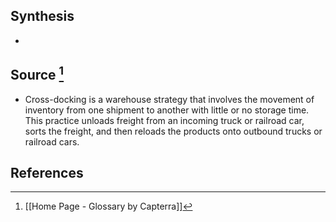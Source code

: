 ## Synthesis
- 
## Source [^1]
- Cross-docking is a warehouse strategy that involves the movement of inventory from one shipment to another with little or no storage time. This practice unloads freight from an incoming truck or railroad car, sorts the freight, and then reloads the products onto outbound trucks or railroad cars.
## References

[^1]: [[Home Page - Glossary by Capterra]]